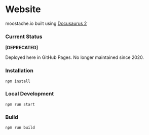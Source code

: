 # Website

moostache.io built using [Docusaurus 2](https://v2.docusaurus.io/)

### Current Status
**[DEPRECATED]**

Deployed here in GitHub Pages.
No longer maintained since 2020.

### Installation

```
npm install
```

### Local Development

```
npm run start
```

### Build

```
npm run build
```
